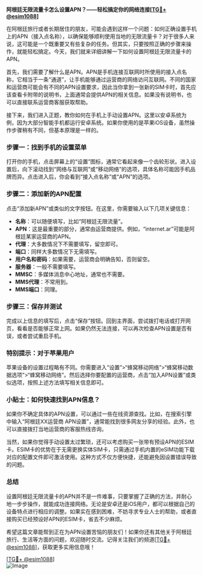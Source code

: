 **阿根廷无限流量卡怎么设置APN？——轻松搞定你的网络连接[[TG💪+ @esim1088](https://t.me/s/esim1088)]**

在阿根廷旅行或者长期居住的朋友，可能会遇到这样一个问题：如何正确设置手机上的APN（接入点名称），以确保能够顺利使用当地的无限流量卡？对于很多人来说，这可能是一个既重要又有些复杂的任务。但其实，只要按照正确的步骤来操作，就能轻松搞定。今天，我们就来详细讲解一下如何设置阿根廷无限流量卡的APN。

首先，我们需要了解什么是APN。APN是手机连接互联网时所使用的接入点名称，它相当于一条“通道”，让手机能够通过运营商的网络访问互联网。不同的国家和运营商可能会有不同的APN设置要求，因此当你拿到一张新的SIM卡时，首先应该查看卡附带的说明书，上面通常会提供APN的相关信息。如果没有说明书，也可以直接联系运营商客服获取帮助。

接下来，我们进入正题，教你如何在手机上手动设置APN。这里以安卓系统为例，因为大部分智能手机都运行安卓系统。如果你使用的是苹果iOS设备，虽然操作步骤稍有不同，但基本原理是一样的。

### 步骤一：找到手机的设置菜单

打开你的手机，点击屏幕上的“设置”图标，通常它看起来像一个齿轮形状。进入设置后，向下滚动找到“网络与互联网”或“移动网络”的选项，具体名称可能因手机品牌而异。点击进入后，你会看到“接入点名称”或“APN”的选项。

### 步骤二：添加新的APN配置

点击“添加新APN”或类似的文字按钮。在这里，你需要输入以下几项关键信息：

- **名称**：可以随便填写，比如“阿根廷无限流量”。
- **APN**：这是最重要的部分，通常由运营商提供。例如，“internet.ar”可能是阿根廷某家运营商的APN。
- **代理**：大多数情况下不需要填写，留空即可。
- **端口**：同样大多数情况下无需填写。
- **用户名和密码**：如果需要，运营商会明确告知，否则留空。
- **服务器**：一般不需要填写。
- **MMSC**：多媒体消息中心地址，通常也不需要。
- **MMS代理**：不常用到。
- **MMS端口**：同理。

### 步骤三：保存并测试

完成以上信息的填写后，点击“保存”按钮。回到主界面，尝试拨打电话或打开网页，看看是否能够正常上网。如果仍然无法连接，可以再次检查APN设置是否有误，或者尝试重启手机。

### 特别提示：对于苹果用户

苹果设备的设置过程略有不同。你需要进入“设置”>“蜂窝移动网络”>“蜂窝移动数据选项”>“蜂窝移动网络”。然后选择你要配置的运营商，点击“加入APN设置”或类似选项，按照上述方法填写相关信息即可。

### 小贴士：如何快速找到APN信息？

如果你不确定具体的APN设置，可以通过一些在线资源查找。比如，在搜索引擎中输入“阿根廷XX运营商 APN设置”，通常能找到很多网友分享的经验。此外，也可以直接拨打当地运营商的客服热线咨询。

当然，如果你觉得手动设置太过繁琐，还可以考虑购买一张带有预设APN的ESIM卡。ESIM卡的优势在于无需更换实体SIM卡，只需通过手机内置的eSIM功能下载对应的配置文件即可激活使用。这种方式不仅方便快捷，还能避免因设置错误导致的问题。

### 总结

设置阿根廷无限流量卡的APN并不是一件难事，只要掌握了正确的方法，并耐心地一步步操作，就能成功连接网络。无论是安卓还是iOS用户，都可以根据自己的设备特点进行相应的调整。如果实在感到困难，不妨寻求专业人士的帮助，或者直接购买已经预设好APN的ESIM卡，省去不少麻烦。

希望这篇文章能帮到正在为APN设置苦恼的朋友们！如果你还有其他关于阿根廷旅行、生活等方面的问题，欢迎随时交流。记得关注我们的频道[[TG💪+ @esim1088](https://t.me/s/esim1088)]，获取更多实用信息哦！

[[TG💪+ @esim1088](https://t.me/s/esim1088)]  
![Image](https://i.postimg.cc/4NQfJmqS/Snipaste-2025-05-13-00-14-12.png)